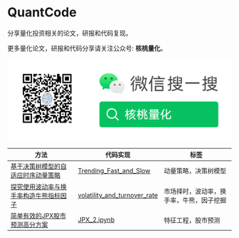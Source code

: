 # QuantCode

分享量化投资相关的论文，研报和代码复现。

更多量化论文，研报和代码分享请关注公众号:  **核桃量化**。

![](./images/nutquant_wx.png)



| 方法                                                         | 代码实现                                                     | 标签                                     |
| ------------------------------------------------------------ | ------------------------------------------------------------ | ---------------------------------------- |
| [基于决策树模型的自适应时序动量策略](https://mp.weixin.qq.com/s?__biz=MzkxOTQzNDEzOA==&mid=2247484363&idx=1&sn=d814c8ec62bf217cec3dea657aec3bf4&chksm=c1a3653ef6d4ec283c2e987550761e651055c656cb48c33b7b639965a61efb3879ef3eaeb833&token=1991236374&lang=zh_CN#rd) | [Trending_Fast_and_Slow](./code/1_Trending_Fast_and_Slow)    | 动量策略，决策树模型                     |
| [探究使用波动率与换手率构造牛熊指标因子](https://mp.weixin.qq.com/s?__biz=MzkxOTQzNDEzOA==&mid=2247484441&idx=1&sn=203128fde8498d5e08ac06c1fec22298&chksm=c1a362ecf6d4ebfa198b2a2c567e7246fc865082c66fa3aafda4787effc64d7f2b0fde571cf8&token=530562701&lang=zh_CN#rd) | [volatility_and_turnover_rate](./code/2_volatility_and_turnover_rate) | 市场择时，波动率，换手率，牛熊，因子挖掘 |
| [简单有效的JPX股市预测高分方案](https://mp.weixin.qq.com/s?__biz=MzkxOTQzNDEzOA==&mid=2247484495&idx=1&sn=8922030eea3e98361754ef66814e7391&chksm=c1a362baf6d4ebac28b13a0b113dc34962d58bb9b468c131cdf9f89040b5d794a238f7dd8c4c&token=254549462&lang=zh_CN#rd) | [JPX_2.ipynb](./code/3_JPX_S2/JPX_2.ipynb)                   | 特征工程，股市预测                       |

